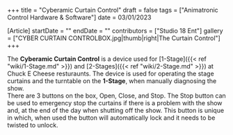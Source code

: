 +++
title = "Cyberamic Curtain Control"
draft = false
tags = ["Animatronic Control Hardware & Software"]
date = 03/01/2023

[Article]
startDate = ""
endDate = ""
contributors = ["Studio 18 Ent"]
gallery = ["CYBER CURTAIN CONTROLBOX.jpg|thumb|right|The Curtain Control"]
+++

The <b>Cyberamic Curtain Control</b> is a device used for [1-Stage]({{< ref "wiki/1-Stage.md" >}}) and [2-Stages]({{< ref "wiki/2-Stage.md" >}}) at Chuck E Cheese resturaunts. The device is used for operating the stage curtains and the turntable on the <b>1-Stage</b>, when manually diagnosing the show.<br>
There are 3 buttons on the box, Open, Close, and Stop. The Stop button can be used to emergency stop the curtains if there is a problem with the show and, at the end of the day when shutting off the show. This button is unique in which, when used the button will automatically lock and it needs to be twisted to unlock.